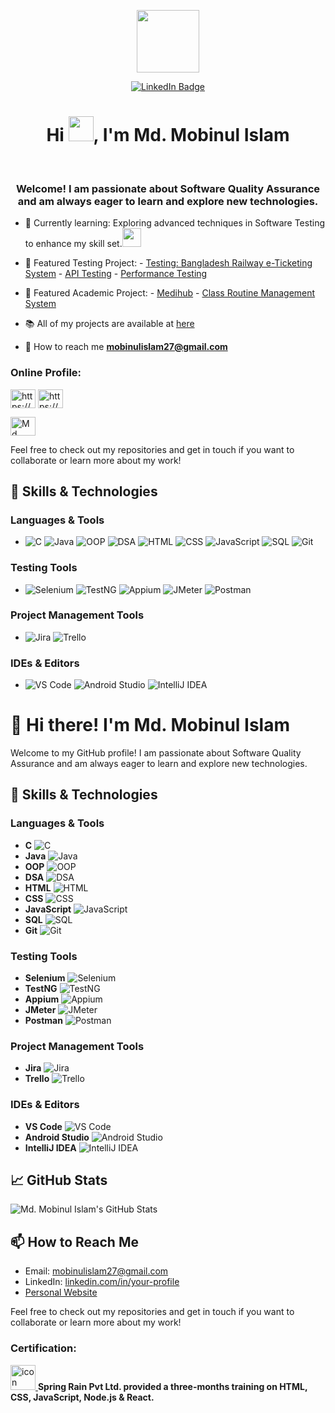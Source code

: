 <p align="center"><img src="https://media.giphy.com/media/M9gbBd9nbDrOTu1Mqx/giphy.gif" width="100"/></p>
<p align="center">
<a href="https://www.linkedin.com/in/mobinulislam"><img src="https://img.shields.io/badge/LinkedIn-blue?style=for-the-badge&logo=linkedin&logoColor=white" alt="LinkedIn Badge"></a>

<h1 align="center">Hi <img src="https://media.giphy.com/media/hvRJCLFzcasrR4ia7z/giphy.gif" width="40">, I'm Md. Mobinul Islam</h1>

<br>

<h3 align="center">Welcome! I am passionate about Software Quality Assurance and am always eager to learn and explore new technologies.</h3>

- 🌱 Currently learning: Exploring advanced techniques in Software Testing to enhance my skill set.<img src="https://media.giphy.com/media/WUlplcMpOCEmTGBtBW/giphy.gif" width="30">

- 🔭 Featured Testing Project:
           -  <a href="https://github.com/M-Rifat/Website_Testing-BD_Railway_eTicketing_System"> Testing: Bangladesh Railway e-Ticketing System</a>
           -  <a href="https://github.com/M-Rifat/API_Testing_Postman">API Testing</a>  -  <a href="https://github.com/M-Rifat/Performance_Testing_JMeter">Performance Testing</a>
- 🔭 Featured Academic Project:
           -  <a href="https://github.com/M-Rifat/MediHub">Medihub</a>
           -  <a href="https://github.com/M-Rifat/Class-Routine-Management-System">Class Routine Management System</a>

- 📚 All of my projects are available at <a href="https://github.com/M-Rifat?tab=repositories">here</a>

- 📧 How to reach me **mobinulislam27@gmail.com**

<h3 align="left">Online Profile:</h3>
<p align="left">
<a href="https://www.linkedin.com/in/mobinulislam/" target="blank"><img align="center" src="https://raw.githubusercontent.com/rahuldkjain/github-profile-readme-generator/master/src/images/icons/Social/linked-in-alt.svg" alt="https://www.linkedin.com/in/mobinulislam/" height="30" width="40" /></a>
<a href="https://codeforces.com/profile/M_Rifat" target="blank"><img align="center" src="https://raw.githubusercontent.com/rahuldkjain/github-profile-readme-generator/master/src/images/icons/Social/codeforces.svg" alt="https://codeforces.com/profile/M_Rifat" height="30" width="40" /></a>

  <a href="https://discordapp.com/users/1064403364437299280" target="blank"><img align="center" src="https://raw.githubusercontent.com/rahuldkjain/github-profile-readme-generator/master/src/images/icons/Social/discord.svg" alt="Md. Mobinul Islam#6059" height="30" width="40" /></a>
</p>

Feel free to check out my repositories and get in touch if you want to collaborate or learn more about my work!


## 🚀 Skills & Technologies

### Languages & Tools

- ![C](https://img.shields.io/badge/-C-00599C?style=flat&logo=c&logoColor=white)
 ![Java](https://img.shields.io/badge/-Java-007396?style=flat&logo=java&logoColor=white)
 ![OOP](https://img.shields.io/badge/-OOP-007396?style=flat&logo=java&logoColor=white) <!-- No specific icon for OOP, using Java for reference -->
 ![DSA](https://img.shields.io/badge/-DSA-007396?style=flat&logo=java&logoColor=white) <!-- No specific icon for DSA, using Java for reference -->
 ![HTML](https://img.shields.io/badge/-HTML-E34F26?style=flat&logo=html5&logoColor=white)
 ![CSS](https://img.shields.io/badge/-CSS-1572B6?style=flat&logo=css3&logoColor=white)
 ![JavaScript](https://img.shields.io/badge/-JavaScript-F7DF1E?style=flat&logo=javascript&logoColor=black)
 ![SQL](https://img.shields.io/badge/-SQL-003B57?style=flat&logo=sqlite&logoColor=white)
 ![Git](https://img.shields.io/badge/-Git-F05032?style=flat&logo=git&logoColor=white)

### Testing Tools

- ![Selenium](https://img.shields.io/badge/-Selenium-43B02A?style=flat&logo=selenium&logoColor=white)
 ![TestNG](https://img.shields.io/badge/-TestNG-00A1E0?style=flat&logo=testng&logoColor=white)
 ![Appium](https://img.shields.io/badge/-Appium-1B1F23?style=flat&logo=appium&logoColor=white)
 ![JMeter](https://img.shields.io/badge/-JMeter-F6C743?style=flat&logo=apache-jmeter&logoColor=black)
 ![Postman](https://img.shields.io/badge/-Postman-FF6C37?style=flat&logo=postman&logoColor=white)

### Project Management Tools

- ![Jira](https://img.shields.io/badge/-Jira-0052CC?style=flat&logo=jira&logoColor=white)
 ![Trello](https://img.shields.io/badge/-Trello-0079BF?style=flat&logo=trello&logoColor=white)

### IDEs & Editors

- ![VS Code](https://img.shields.io/badge/-VS%20Code-007ACC?style=flat&logo=visual-studio-code&logoColor=white)
 ![Android Studio](https://img.shields.io/badge/-Android%20Studio-3DDC84?style=flat&logo=android-studio&logoColor=white)
 ![IntelliJ IDEA](https://img.shields.io/badge/-IntelliJ%20IDEA-000000?style=flat&logo=intellij-idea&logoColor=white)



# 👋 Hi there! I'm Md. Mobinul Islam

Welcome to my GitHub profile! I am passionate about Software Quality Assurance and am always eager to learn and explore new technologies.

## 🚀 Skills & Technologies

### Languages & Tools

- **C** ![C](https://img.shields.io/static/v1?label=&message=C&color=00599C&logo=c&logoColor=white&style=flat-square)
- **Java** ![Java](https://img.shields.io/static/v1?label=&message=Java&color=007396&logo=java&logoColor=white&style=flat-square)
- **OOP** ![OOP](https://img.shields.io/static/v1?label=&message=OOP&color=007396&logo=java&logoColor=white&style=flat-square) <!-- No specific icon for OOP, using Java for reference -->
- **DSA** ![DSA](https://img.shields.io/static/v1?label=&message=DSA&color=007396&logo=java&logoColor=white&style=flat-square) <!-- No specific icon for DSA, using Java for reference -->
- **HTML** ![HTML](https://img.shields.io/static/v1?label=&message=HTML&color=E34F26&logo=html5&logoColor=white&style=flat-square)
- **CSS** ![CSS](https://img.shields.io/static/v1?label=&message=CSS&color=1572B6&logo=css3&logoColor=white&style=flat-square)
- **JavaScript** ![JavaScript](https://img.shields.io/static/v1?label=&message=JavaScript&color=F7DF1E&logo=javascript&logoColor=black&style=flat-square)
- **SQL** ![SQL](https://img.shields.io/static/v1?label=&message=SQL&color=003B57&logo=sqlite&logoColor=white&style=flat-square)
- **Git** ![Git](https://img.shields.io/static/v1?label=&message=Git&color=F05032&logo=git&logoColor=white&style=flat-square)

### Testing Tools

- **Selenium** ![Selenium](https://img.shields.io/static/v1?label=&message=Selenium&color=43B02A&logo=selenium&logoColor=white&style=flat-square)
- **TestNG** ![TestNG](https://img.shields.io/static/v1?label=&message=TestNG&color=00A1E0&logo=testng&logoColor=white&style=flat-square)
- **Appium** ![Appium](https://img.shields.io/static/v1?label=&message=Appium&color=1B1F23&logo=appium&logoColor=white&style=flat-square)
- **JMeter** ![JMeter](https://img.shields.io/static/v1?label=&message=JMeter&color=F6C743&logo=apache-jmeter&logoColor=black&style=flat-square)
- **Postman** ![Postman](https://img.shields.io/static/v1?label=&message=Postman&color=FF6C37&logo=postman&logoColor=white&style=flat-square)

### Project Management Tools

- **Jira** ![Jira](https://img.shields.io/static/v1?label=&message=Jira&color=0052CC&logo=jira&logoColor=white&style=flat-square)
- **Trello** ![Trello](https://img.shields.io/static/v1?label=&message=Trello&color=0079BF&logo=trello&logoColor=white&style=flat-square)

### IDEs & Editors

- **VS Code** ![VS Code](https://img.shields.io/static/v1?label=&message=VS%20Code&color=007ACC&logo=visual-studio-code&logoColor=white&style=flat-square)
- **Android Studio** ![Android Studio](https://img.shields.io/static/v1?label=&message=Android%20Studio&color=3DDC84&logo=android-studio&logoColor=white&style=flat-square)
- **IntelliJ IDEA** ![IntelliJ IDEA](https://img.shields.io/static/v1?label=&message=IntelliJ%20IDEA&color=000000&logo=intellij-idea&logoColor=white&style=flat-square)

## 📈 GitHub Stats

![Md. Mobinul Islam's GitHub Stats](https://github-readme-stats.vercel.app/api?username=your-github-username&show_icons=true&hide_title=true&hide=prs&count_private=true&theme=dark)

## 📫 How to Reach Me

- Email: [mobinulislam27@gmail.com](mailto:mobinulislam27@gmail.com)
- LinkedIn: [linkedin.com/in/your-profile](https://linkedin.com/in/your-profile)
- [Personal Website](http://yourwebsite.com)

Feel free to check out my repositories and get in touch if you want to collaborate or learn more about my work!







  
<h3 align="left">Certification:</h3>
<p align="left">
   <a href="https://www.linkedin.com/in/mobinulislam/overlay/1635525810711/single-media-viewer/?profileId=ACoAAC9pAtMBqx0aZE_bJVcb0oPH3Y-DnlFkLZk" target="_blank" rel="noreferrer"> <img src="https://cdn-icons-png.flaticon.com/128/7991/7991055.png" alt="icon" width="40" height="40"/> </a>
 <b>  Spring Rain Pvt Ltd. provided a three-months training on HTML, CSS, JavaScript, Node.js & React.</b>
    </p>
<br>


<!-- platane/snk works, it just puts it on a new branch -->
<!--![M-Rifat snake gif](https://github.com/M-Rifat/Contribution-Snake/blob/main/github-contribution-grid-snake.svg)-->
